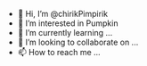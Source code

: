 - 👋 Hi, I’m @chirikPimpirik
- 👀 I’m interested in Pumpkin
- 🌱 I’m currently learning ...
- 💞️ I’m looking to collaborate on ...
- 📫 How to reach me ...

<!---
chirikPimpirik/chirikPimpirik is a ✨ special ✨ repository because its `README.md` (this file) appears on your GitHub profile.
You can click the Preview link to take a look at your changes.
--->
